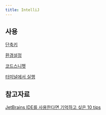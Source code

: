 ```yaml
---
title: IntelliJ
---
```

## 사용

[단축키](단축키(IntelliJ))

[환경설정](환경설정(IntelliJ))

[코드스니펫](코드스니펫(IntelliJ))

[터미널에서 실행](터미널에서-실행(IntelliJ))

<!-- 
## 실행설정 (Run Configuration)

&nbsp; [톰켓설정](톰켓설정(IntelliJ))

&nbsp; [응용프로그램](응용프로그램-실행-설정(IntelliJ))
-->

## 참고자료

[JetBrains IDE를 사용한다면 기억하고 싶은 10 tips](JetBrains-IDE를-사용한다면-기억하고-싶은-10-tips)